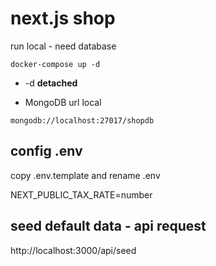 # next.js shop
run local - need database
```
docker-compose up -d
```

* -d __detached__

* MongoDB url local
```
mongodb://localhost:27017/shopdb

```

## config .env 

copy .env.template  and rename .env

NEXT_PUBLIC_TAX_RATE=number

## seed default data - api request

http://localhost:3000/api/seed

